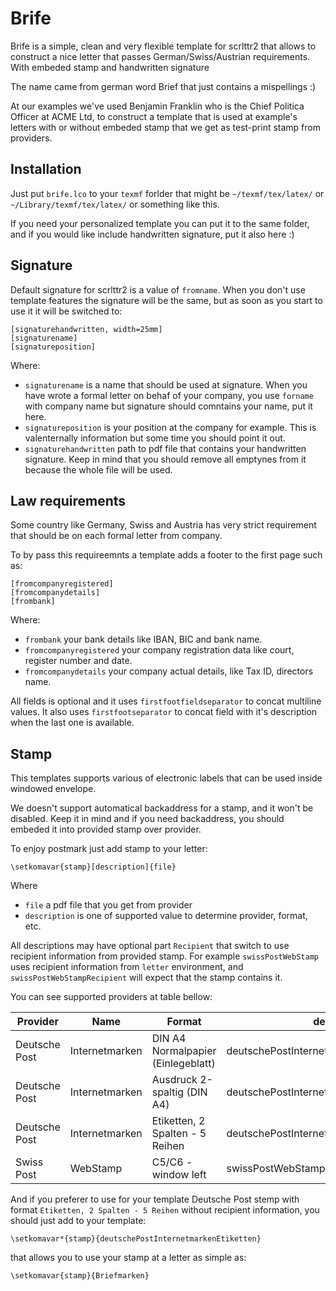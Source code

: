 
# Brife

Brife is a simple, clean and very flexible template for scrlttr2 that allows to
construct a nice letter that passes German/Swiss/Austrian requirements. With
embeded stamp and handwritten signature

The name came from german word Brief that just contains a mispellings :)

At our examples we've used Benjamin Franklin who is the Chief Politica Officer
at ACME Ltd, to construct a template that is used at example's letters with or
without embeded stamp that we get as test-print stamp from providers.

## Installation

Just put `brife.lco` to your `texmf` forlder that might be `~/texmf/tex/latex/`
or `~/Library/texmf/tex/latex/` or something like this.

If you need your personalized template you can put it to the same folder, and if
you would like include handwritten signature, put it also here :)

## Signature

Default signature for scrlttr2 is a value of `fromname`. When you don't use
template features the signature will be the same, but as soon as you start to
use it it will be switched to:
```
[signaturehandwritten, width=25mm]
[signaturename]
[signatureposition]
```

Where:
- `signaturename` is a name that should be used at signature. When you have
  wrote a formal letter on behaf of your company, you use `forname` with company
  name but signature should comntains your name, put it here.
- `signatureposition` is your position at the company for example. This is
  valenternally information but some time you should point it out.
- `signaturehandwritten` path to pdf file that contains your handwritten
  signature. Keep in mind that you should remove all emptynes from it because
  the whole file will be used.

## Law requirements

Some country like Germany, Swiss and Austria has very strict requirement that
should be on each formal letter from company.

To by pass this requireemnts a template adds a footer to the first page such as:
```
[fromcompanyregistered]
[fromcompanydetails]
[frombank]
```

Where:
- `frombank` your bank details like IBAN, BIC and bank name.
- `fromcompanyregistered` your company registration data like court, register
  number and date.
- `fromcompanydetails` your company actual details, like Tax ID, directors name.

All fields is optional and it uses `firstfootfieldseparator` to concat multiline
values. It also uses `firstfootseparator` to concat field with it's description
when the last one is available.

## Stamp

This templates supports various of electronic labels that can be used inside
windowed envelope.

We doesn't support automatical backaddress for a stamp, and it won't be
disabled. Keep it in mind and if you need backaddress, you should embeded it
into provided stamp over provider.

To enjoy postmark just add stamp to your letter:
```
\setkomavar{stamp}[description]{file}
```

Where
- `file` a pdf file that you get from provider
- `description` is one of supported value to determine provider, format, etc.

All descriptions may have optional part `Recipient` that switch to use recipient
information from provided stamp. For example `swissPostWebStamp` uses recipient
information from `letter` environment, and `swissPostWebStampRecipient` will
expect that the stamp contains it.

You can see supported providers at table bellow:

| Provider      | Name           | Format                             | description                                    |
|---------------|----------------|------------------------------------|------------------------------------------------|
| Deutsche Post | Internetmarken | DIN A4 Normalpapier (Einlegeblatt) | deutschePostInternetmarken[Recipient]          |
| Deutsche Post | Internetmarken | Ausdruck 2-spaltig (DIN A4)        | deutschePostInternetmarkenSpaltig[Recipient]   |
| Deutsche Post | Internetmarken | Etiketten, 2 Spalten - 5 Reihen    | deutschePostInternetmarkenEtiketten[Recipient] |
| Swiss Post    | WebStamp       | C5/C6 - window left                | swissPostWebStamp[Recipient]                   |

And if you preferer to use for your template Deutsche Post stemp with format
`Etiketten, 2 Spalten - 5 Reihen` without recipient information, you should just
add to your template:
```
\setkomavar*{stamp}{deutschePostInternetmarkenEtiketten}
```
that allows you to use your stamp at a letter as simple as:
```
\setkomavar{stamp}{Briefmarken}
```
